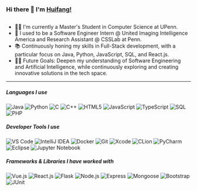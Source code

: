 ### Hi there 👋 I'm [Huifang!]([https://github.com/Danushka2/Danushka2/](https://ye-huifang.github.io/))

<!-- <img align="right" alt="GIF" height="160px" src="https://media.giphy.com/media/Ah3zHH7hvsSB2/giphy.gif" /> -->

## 

- 👨‍💻 I'm currently a Master's Student in Computer Science at UPenn.
- 🔬 I used to be a Software Engineer Intern @ United Imaging Intelligence America and Research Assistant @ CSSLab at Penn.
- 📚 Continuously honing my skills in Full-Stack development, with a particular focus on Java, Python, JavaScript, SQL, and React.js.
- 💪🏼 Future Goals: Deepen my understanding of Software Engineering and Artificial Intelligence, while continuously exploring and creating innovative solutions in the tech space.
---

##### Languages I use
![Java](https://img.shields.io/badge/-Java-000000?style=flat&logo=java)
![Python](https://img.shields.io/badge/-Python-000000?style=flat&logo=python)
![C](https://img.shields.io/badge/-C-000000?style=flat&logo=c)
![C++](https://img.shields.io/badge/-C++-000000?style=flat&logo=c%2B%2B)
![HTML5](https://img.shields.io/badge/-HTML5-000000?style=flat&logo=html5)
![JavaScript](https://img.shields.io/badge/-JavaScript-000000?style=flat&logo=javascript)
![TypeScript](https://img.shields.io/badge/-TypeScript-000000?style=flat&logo=typescript)
![SQL](https://img.shields.io/badge/-SQL-000000?style=flat&logo=postgresql)
![PHP](https://img.shields.io/badge/-PHP-000000?style=flat&logo=php)

##### Developer Tools I use
![VS Code](https://img.shields.io/badge/-VSCode-000000?style=flat&logo=visual-studio-code)
![IntelliJ IDEA](https://img.shields.io/badge/-IntelliJ%20IDEA-000000?style=flat&logo=intellij-idea)
![Docker](https://img.shields.io/badge/-Docker-000000?style=flat&logo=docker)
![Git](https://img.shields.io/badge/-Git-000000?style=flat&logo=git)
![Xcode](https://img.shields.io/badge/-Xcode-000000?style=flat&logo=xcode)
![CLion](https://img.shields.io/badge/-CLion-000000?style=flat&logo=clion)
![PyCharm](https://img.shields.io/badge/-PyCharm-000000?style=flat&logo=pycharm)
![Eclipse](https://img.shields.io/badge/-Eclipse-000000?style=flat&logo=eclipse)
![Jupyter Notebook](https://img.shields.io/badge/-Jupyter%20Notebook-000000?style=flat&logo=jupyter)

##### Frameworks & Libraries I have worked with
![Vue.js](https://img.shields.io/badge/-Vue.js-000000?style=flat&logo=vue.js)
![React.js](https://img.shields.io/badge/-React.js-000000?style=flat&logo=react)
![Flask](https://img.shields.io/badge/-Flask-000000?style=flat&logo=flask)
![Node.js](https://img.shields.io/badge/-Node.js-000000?style=flat&logo=node.js)
![Express](https://img.shields.io/badge/-Express-000000?style=flat&logo=express)
![Mongoose](https://img.shields.io/badge/-Mongoose-000000?style=flat&logo=mongoose)
![Bootstrap](https://img.shields.io/badge/-Bootstrap-000000?style=flat&logo=bootstrap)
![JUnit](https://img.shields.io/badge/-JUnit-000000?style=flat&logo=junit)
<br/>
